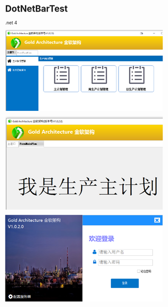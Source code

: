 # DotNetBarTest

.net 4  

![image](https://raw.githubusercontent.com/goldarch/DotNetBarTest/master/img/Snap1.png)  

![image](https://raw.githubusercontent.com/goldarch/DotNetBarTest/master/img/Snap2.png)  

![image](https://raw.githubusercontent.com/goldarch/DotNetBarTest/master/img/Snap3.png)  

